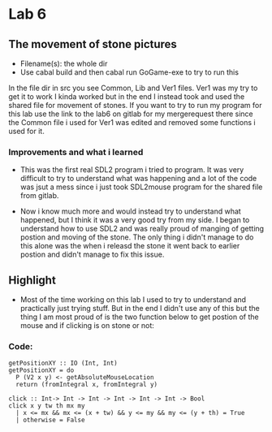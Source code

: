 # Lab 6

## The movement of stone pictures
- Filename(s): the whole dir
- Use cabal build and then cabal run GoGame-exe to try to run this

In the file dir in src you see Common, Lib and Ver1 files. Ver1 was my try to get it to work I kinda worked but in the end I instead took and used the shared file for movement of stones. If you want to try to run my program for this lab use the link to the lab6 on gitlab for my mergerequest there since the Common file i used for Ver1 was edited and removed some functions i used for it. 

### Improvements and what i learned
- This was the first real SDL2 program i tried to program. It was very difficult to try to understand what was happening and a lot of the code was jsut a mess since i just took SDL2mouse program for the shared file from gitlab.

- Now i know much more and would instead try to understand what happened, but I think it was a very good try from my side. I began to understand how to use SDL2 and was really proud of manging of getting postion and moving of the stone. The only thing i didn't manage to do this alone was the when i releasd the stone it went back to earlier postion and didn't manage to fix this issue. 

## Highlight
- Most of the time working on this lab I used to try to understand and practically just trying stuff. But in the end I didn't use any of this but the thing I am most proud of is the two function below to get postion of the mouse and if clicking is on stone or not:
### Code:
```
getPositionXY :: IO (Int, Int)
getPositionXY = do
  P (V2 x y) <- getAbsoluteMouseLocation
  return (fromIntegral x, fromIntegral y)

click :: Int-> Int -> Int -> Int -> Int -> Int -> Bool
click x y tw th mx my
  | x <= mx && mx <= (x + tw) && y <= my && my <= (y + th) = True
  | otherwise = False
```
